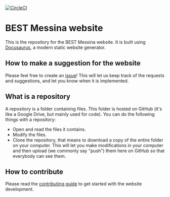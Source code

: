[![CircleCI](https://dl.circleci.com/status-badge/img/circleci/7zSDLUDfufMh6Cx4FYdqHM/BC2j5wnHzDC5T9ahJ7XafB/tree/main.svg?style=svg)](https://dl.circleci.com/status-badge/redirect/circleci/7zSDLUDfufMh6Cx4FYdqHM/BC2j5wnHzDC5T9ahJ7XafB/tree/main)

# BEST Messina website

This is the repository for the BEST Messina website. It is built using [Docusaurus](https://docusaurus.io/), a modern static website generator.

## How to make a suggestion for the website

Please feel free to create an [issue](https://github.com/samupino/bestmessina-website/issues)! This will let us keep track of the requests and suggestions, and let you know when it is implemented.

## What is a repository

A repository is a folder containing files. This folder is hosted on GitHub (it's like a Google Drive, but mainly used for code). You can do the following things with a repository:

- Open and read the files it contains.
- Modify the files.
- Clone the repository, that means to download a copy of the entire folder on your computer. This will let you make modifications in your computer and then upload (we commonly say "push") them here on GitHub so that everybody can see them.

## How to contribute

Please read the [contributing guide](./CONTRIBUTING.md) to get started with the website development.
